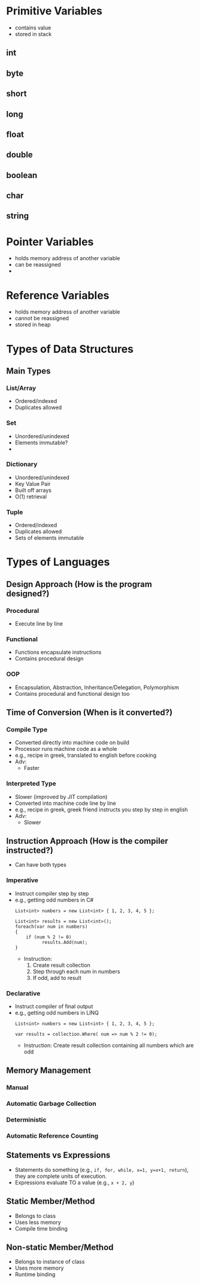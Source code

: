 # Primitive Variables
- contains value 
- stored in stack
## int
## byte
## short
## long
## float
## double
## boolean
## char
## string

# Pointer Variables
- holds memory address of another variable
- can be reassigned
- 

# Reference Variables
- holds memory address of another variable
- cannot be reassigned 
- stored in heap

# Types of Data Structures

## Main Types
### List/Array
- Ordered/indexed
- Duplicates allowed
### Set
- Unordered/unindexed
- Elements immutable?
- 
### Dictionary
- Unordered/unindexed
- Key Value Pair
- Built off arrays
- O(1) retrieval 
### Tuple
- Ordered/indexed
- Duplicates allowed
- Sets of elements immutable

# Types of Languages

## Design Approach (How is the program designed?)
### Procedural
- Execute line by line
### Functional
- Functions encapsulate instructions
- Contains procedural design
### OOP
- Encapsulation, Abstraction, Inheritance/Delegation, Polymorphism
- Contains procedural and functional design too

## Time of Conversion (When is it converted?)
### Compile Type
- Converted directly into machine code on build 
- Processor runs machine code as a whole
- e.g., recipe in greek, translated to english before cooking
- Adv:
  - Faster
### Interpreted Type
- Slower (improved by JIT compilation)
- Converted into machine code line by line  
- e.g., recipe in greek, greek friend instructs you step by step in english
- Adv:
  - Slower

## Instruction Approach (How is the compiler instructed?)
- Can have both types
### Imperative
- Instruct compiler step by step
- e.g., getting odd numbers in C#
  ```
  List<int> numbers = new List<int> { 1, 2, 3, 4, 5 };
  
  List<int> results = new List<int>();
  foreach(var num in numbers)
  {
      if (num % 2 != 0)
            results.Add(num);
  }
  ```
  - Instruction:
    1. Create result collection 
    2. Step through each num in numbers
    3. If odd, add to result

### Declarative
- Instruct compiler of final output
- e.g., getting odd numbers in LINQ
  ```
  List<int> numbers = new List<int> { 1, 2, 3, 4, 5 };
  
  var results = collection.Where( num => num % 2 != 0);
  ```
  - Instruction: Create result collection containing all numbers which are odd


## Memory Management

### Manual
### Automatic Garbage Collection

### Deterministic
### Automatic Reference Counting


## Statements vs Expressions
- Statements do something (e.g., `if, for, while, x=1, y=x+1, return`), they are complete units of execution. 
- Expressions evaluate TO a value (e.g., `x + 2, y`)


## Static Member/Method
- Belongs to class
- Uses less memory
- Compile time binding
## Non-static Member/Method
- Belongs to instance of class
- Uses more memory
- Runtime binding